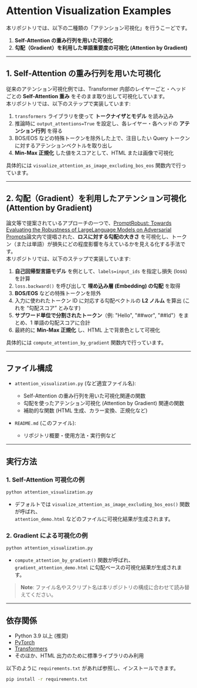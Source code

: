 # Attention Visualization Examples

本リポジトリでは、以下の二種類の「アテンション可視化」を行うこーどです。

1. **Self-Attention の重み行列を用いた可視化**  
2. **勾配（Gradient）を利用した単語重要度の可視化 (Attention by Gradient)**

---

## 1. Self-Attention の重み行列を用いた可視化

従来のアテンション可視化例では、Transformer 内部のレイヤーごと・ヘッドごとの **Self-Attention 重み** をそのまま取り出して可視化しています。  
本リポジトリでは、以下のステップで実装しています:

1. `transformers` ライブラリを使って **トークナイザとモデル** を読み込み
2. 推論時に `output_attentions=True` を設定し、各レイヤー・各ヘッドの **アテンション行列** を得る
3. BOS/EOS などの特殊トークンを除外した上で、注目したい Query トークンに対するアテンションベクトルを取り出し
4. **Min-Max 正規化** した値をスコアとして、HTML または画像で可視化

具体的には `visualize_attention_as_image_excluding_bos_eos` 関数内で行っています。

---

## 2. 勾配（Gradient）を利用したアテンション可視化 (Attention by Gradient)

論文等で提案されているアプローチの一つで、[PromptRobust: Towards Evaluating the Robustness of LargeLanguage Models on Adversarial Prompts](https://arxiv.org/abs/2306.04528)論文内で提唱された、**ロスに対する勾配の大きさ** を可視化し、トークン（または単語）が損失にどの程度影響を与えているかを見える化する手法です。  
本リポジトリでは、以下のステップで実装しています:

1. **自己回帰型言語モデル** を例として、`labels=input_ids` を指定し損失 (loss) を計算  
2. `loss.backward()` を呼び出して **埋め込み層 (Embedding) の勾配** を取得  
3. **BOS/EOS** などの特殊トークンを除外  
4. 入力に使われたトークン ID に対応する勾配ベクトルの **L2 ノルム** を算出 (これを “勾配スコア” とみなす)  
5. **サブワード単位で分割されたトークン**（例: "Hello", "##wor", "##ld"）をまとめ、1 単語の勾配スコアに合計  
6. 最終的に **Min-Max 正規化** し、HTML 上で背景色として可視化

具体的には `compute_attention_by_gradient` 関数内で行っています。

---

## ファイル構成

- `attention_visualization.py` (など適宜ファイル名):
  - Self-Attention の重み行列を用いた可視化関連の関数
  - 勾配を使ったアテンション可視化 (Attention by Gradient) 関連の関数
  - 補助的な関数 (HTML 生成、カラー変換、正規化など)

- `README.md` (このファイル):
  - リポジトリ概要・使用方法・実行例など

---

## 実行方法

### 1. Self-Attention 可視化の例

```bash
python attention_visualization.py
```

- デフォルトでは `visualize_attention_as_image_excluding_bos_eos()` 関数が呼ばれ、  
  `attention_demo.html` などのファイルに可視化結果が生成されます。

### 2. Gradient による可視化の例

```bash
python attention_visualization.py
```

- `compute_attention_by_gradient()` 関数が呼ばれ、  
  `gradient_attention_demo.html` に勾配ベースの可視化結果が生成されます。

> **Note**: ファイル名やスクリプト名は本リポジトリの構成に合わせて読み替えてください。

---

## 依存関係

- Python 3.9 以上 (推奨)
- [PyTorch](https://pytorch.org/)  
- [Transformers](https://github.com/huggingface/transformers)  
- そのほか、HTML 出力のために標準ライブラリのみ利用

以下のように `requirements.txt` があれば参照し、インストールできます。

```bash
pip install -r requirements.txt
```
